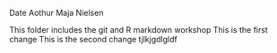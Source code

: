 Date
Aothur Maja Nielsen



This folder includes the git and R markdown workshop
This is the first change
This is the second change
tjlkjgdlgldf